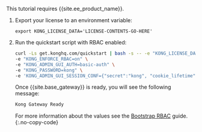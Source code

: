This tutorial requires {{site.ee_product_name}}.
1. Export your license to an environment variable:

    ```
    export KONG_LICENSE_DATA='LICENSE-CONTENTS-GO-HERE'
    ```

2. Run the quickstart script with RBAC enabled:

    ```bash
    curl -Ls get.konghq.com/quickstart | bash -s -- -e "KONG_LICENSE_DATA" \
    -e "KONG_ENFORCE_RBAC=on" \
    -e "KONG_ADMIN_GUI_AUTH=basic-auth" \
    -e "KONG_PASSWORD=kong" \
    -e 'KONG_ADMIN_GUI_SESSION_CONF={"secret":"kong", "cookie_lifetime":300000, "cookie_renew":200000, "cookie_name":"kong_cookie", "cookie_secure":false, "cookie_samesite": "off"}'
    ```

    Once {{site.base_gateway}} is ready, you will see the following message:
    ```bash
    Kong Gateway Ready
    ```
    For more information about the values see the [Bootstrap RBAC](/how-to/enable-rbac-with-admin-api/) guide.
    {:.no-copy-code}
